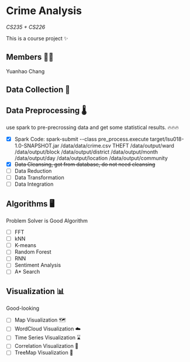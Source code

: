 # Crime Analysis
*CS235 + CS226*

This is a course project :sparkles:

## **Members** :student:
Yuanhao Chang

 
## **Data Collection** :floppy_disk:

## **Data Preprocessing** :thermometer: 
use spark to pre-precrossing data and get some statistical results. :fire::fire::fire:
 - [x] Spark Code: 
spark-submit --class pre_process.execute target/lsu018-1.0-SNAPSHOT.jar /data/data/crime.csv THEFT /data/output/ward /data/output/block /data/output/district /data/output/month /data/output/day /data/output/location /data/output/community
 - [x] ~~Data Cleansing, got from database, do not need cleansing~~
 - [ ] Data Reduction 
 - [ ] Data Transformation
 - [ ] Data Integration
 
## Algorithms :desktop_computer:
Problem Solver is Good Algorithm
- [ ] FFT
- [ ] kNN
- [ ] K-means
- [ ] Random Forest
- [ ] RNN
- [ ] Sentiment Analysis
- [ ] A* Search

## Visualization :bar_chart:
Good-looking
- [ ] Map Visualization :world_map:
- [ ] WordCloud Visualization :cloud: 
- [ ] Time Series Visualization :hourglass:
- [ ] Correlation Visualization :butterfly:
- [ ] TreeMap Visualization :palm_tree:
